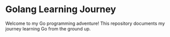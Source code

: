 # Golang Learning Journey 

Welcome to my Go programming adventure! This repository documents my journey learning Go from the ground up.
